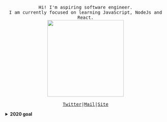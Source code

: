 <p align="center">
  <br><br>
  <samp>
    Hi! I'm aspiring software engineer.
    <br>I am currently focused on learning JavaScript, NodeJs and React.<br>
    <img src="https://media0.giphy.com/media/TKRDRPMO1JPNyA9uyj/giphy.gif" width="240px" align="center">
    <br><br><a href="https://twitter.com/_love_yousomuch">Twitter</a>|<a href="mailto:loveyousomuch554@gmail.com">Mail</a>|<a href="https://loveyousomuch554.dev">Site</a>
  </samp>
</p>

<details>
  <summary><b>2020 goal</b></summary>
  I want to improve my knowledge of web development and get my first internship.
</details>
